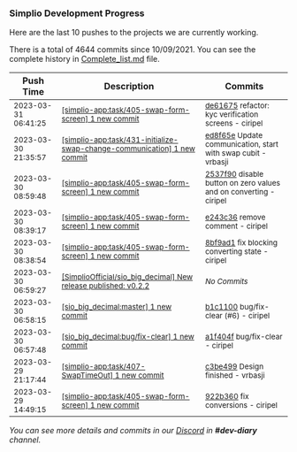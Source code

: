 
### Simplio Development Progress

Here are the last 10 pushes to the projects we are currently working.

There is a total of 4644 commits since 10/09/2021. You can see the complete history in
 [Complete_list.md](Complete_list.md) file.

| Push Time | Description | Commits |
| --- | --- | --- |
| <sub>2023-03-31 06:41:25</sub> | <sub>[[simplio-app:task/405\-swap\-form\-screen] 1 new commit](https://github.com/SimplioOfficial/simplio-app/commit/de61675987d7bc24bc0831861e693828fcf8fd72)</sub> | <sub>[de61675](https://github.com/SimplioOfficial/simplio-app/commit/de61675987d7bc24bc0831861e693828fcf8fd72) refactor: kyc verification screens - ciripel</sub> |
| <sub>2023-03-30 21:35:57</sub> | <sub>[[simplio-app:task/431\-initialize\-swap\-change\-communication] 1 new commit](https://github.com/SimplioOfficial/simplio-app/commit/ed8f65e1335689b3b7b04b788f7256c2e5648686)</sub> | <sub>[ed8f65e](https://github.com/SimplioOfficial/simplio-app/commit/ed8f65e1335689b3b7b04b788f7256c2e5648686) Update communication, start with swap cubit - vrbasji</sub> |
| <sub>2023-03-30 08:59:48</sub> | <sub>[[simplio-app:task/405\-swap\-form\-screen] 1 new commit](https://github.com/SimplioOfficial/simplio-app/commit/2537f90ca9a816f260b43c7b2ac69f4ecc1b0c41)</sub> | <sub>[2537f90](https://github.com/SimplioOfficial/simplio-app/commit/2537f90ca9a816f260b43c7b2ac69f4ecc1b0c41) disable button on zero values and on converting - ciripel</sub> |
| <sub>2023-03-30 08:39:17</sub> | <sub>[[simplio-app:task/405\-swap\-form\-screen] 1 new commit](https://github.com/SimplioOfficial/simplio-app/commit/e243c362f52a521191548113a3b301872607518d)</sub> | <sub>[e243c36](https://github.com/SimplioOfficial/simplio-app/commit/e243c362f52a521191548113a3b301872607518d) remove comment - ciripel</sub> |
| <sub>2023-03-30 08:38:54</sub> | <sub>[[simplio-app:task/405\-swap\-form\-screen] 1 new commit](https://github.com/SimplioOfficial/simplio-app/commit/8bf9ad170487739e7a62dbf068973065111311be)</sub> | <sub>[8bf9ad1](https://github.com/SimplioOfficial/simplio-app/commit/8bf9ad170487739e7a62dbf068973065111311be) fix blocking converting state - ciripel</sub> |
| <sub>2023-03-30 06:59:27</sub> | <sub>[[SimplioOfficial/sio_big_decimal] New release published: v0\.2\.2](https://github.com/SimplioOfficial/sio_big_decimal/releases/tag/v0.2.2)</sub> | <sub>_No Commits_</sub> |
| <sub>2023-03-30 06:58:15</sub> | <sub>[[sio_big_decimal:master] 1 new commit](https://github.com/SimplioOfficial/sio_big_decimal/commit/b1c1100563dc3d98e6516b00fa08dc4119c247ff)</sub> | <sub>[b1c1100](https://github.com/SimplioOfficial/sio_big_decimal/commit/b1c1100563dc3d98e6516b00fa08dc4119c247ff) bug/fix-clear (#6) - ciripel</sub> |
| <sub>2023-03-30 06:57:48</sub> | <sub>[[sio_big_decimal:bug/fix\-clear] 1 new commit](https://github.com/SimplioOfficial/sio_big_decimal/commit/a1f404f15f6d75084df14abe3769d7f81aafc381)</sub> | <sub>[a1f404f](https://github.com/SimplioOfficial/sio_big_decimal/commit/a1f404f15f6d75084df14abe3769d7f81aafc381) bug/fix-clear - ciripel</sub> |
| <sub>2023-03-29 21:17:44</sub> | <sub>[[simplio-app:task/407\-SwapTimeOut] 1 new commit](https://github.com/SimplioOfficial/simplio-app/commit/c3be499022b89cd2612c3924e14a7dc4b837ef41)</sub> | <sub>[c3be499](https://github.com/SimplioOfficial/simplio-app/commit/c3be499022b89cd2612c3924e14a7dc4b837ef41) Design finished - vrbasji</sub> |
| <sub>2023-03-29 14:49:15</sub> | <sub>[[simplio-app:task/405\-swap\-form\-screen] 1 new commit](https://github.com/SimplioOfficial/simplio-app/commit/922b3604493b0fb2de1db80334251cdf4f02d748)</sub> | <sub>[922b360](https://github.com/SimplioOfficial/simplio-app/commit/922b3604493b0fb2de1db80334251cdf4f02d748) fix conversions - ciripel</sub> |

_You can see more details and commits in our [Discord](https://discord.gg/aKhjuwZmdP) in **#dev-diary** channel._
